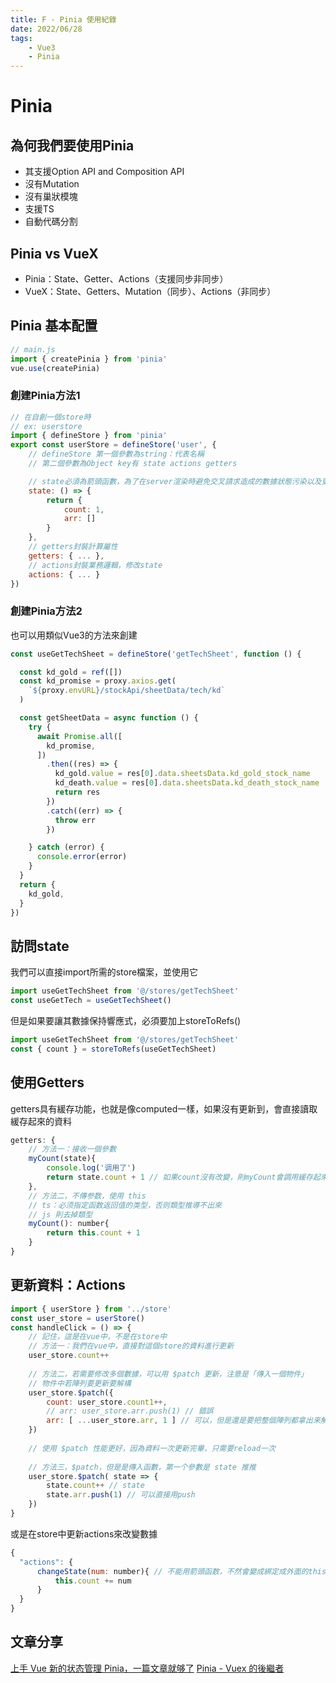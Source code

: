 ```yaml
---
title: F - Pinia 使用紀錄
date: 2022/06/28
tags: 
    - Vue3
    - Pinia
---
```

# Pinia
## 為何我們要使用Pinia

* 其支援Option API and Composition API 
* 沒有Mutation
* 沒有巢狀模塊
* 支援TS
* 自動代碼分割

## Pinia vs VueX

* Pinia：State、Getter、Actions（支援同步非同步）
* VueX：State、Getters、Mutation（同步）、Actions（非同步）

## Pinia 基本配置

```javascript
// main.js
import { createPinia } from 'pinia'
vue.use(createPinia)
```


### 創建Pinia方法1
```javascript
// 在自創一個store時
// ex: userstore
import { defineStore } from 'pinia'
export const userStore = defineStore('user', {
    // defineStore 第一個參數為string：代表名稱
    // 第二個參數為Object key有 state actions getters

    // state必須為箭頭函數，為了在server渲染時避免交叉請求造成的數據狀態污染以及更好的ts support，所以只能是函數
    state: () => {
        return { 
            count: 1,
            arr: []
        }
    },
    // getters封裝計算屬性
    getters: { ... }, 
    // actions封裝業務邏輯，修改state
    actions: { ... }
})
```

### 創建Pinia方法2
也可以用類似Vue3的方法來創建
```javascript
const useGetTechSheet = defineStore('getTechSheet', function () {

  const kd_gold = ref([])
  const kd_promise = proxy.axios.get(
    `${proxy.envURL}/stockApi/sheetData/tech/kd`
  )

  const getSheetData = async function () {
    try {
      await Promise.all([
        kd_promise,
      ])
        .then((res) => {
          kd_gold.value = res[0].data.sheetsData.kd_gold_stock_name
          kd_death.value = res[0].data.sheetsData.kd_death_stock_name
          return res
        })
        .catch((err) => {
          throw err
        })

    } catch (error) {
      console.error(error)
    }
  }
  return {
    kd_gold,
  }
})
```

## 訪問state
我們可以直接import所需的store檔案，並使用它
```javascript
import useGetTechSheet from '@/stores/getTechSheet'
const useGetTech = useGetTechSheet()
```

但是如果要讓其數據保持響應式，必須要加上storeToRefs()
```javascript
import useGetTechSheet from '@/stores/getTechSheet'
const { count } = storeToRefs(useGetTechSheet)
```

## 使用Getters
getters具有緩存功能，也就是像computed一樣，如果沒有更新到，會直接讀取緩存起來的資料
```javascript
getters: {
    // 方法一：接收一個參數
    myCount(state){
        console.log('调用了') 
        return state.count + 1 // 如果count沒有改變，則myCount會調用緩存起來的數值
    },
    // 方法二，不傳参数，使用 this
    // ts：必须指定函数返回值的类型，否则類型推導不出來
    // js 則去掉類型
    myCount(): number{
        return this.count + 1
    }
}
```

## 更新資料：Actions
```javascript
import { userStore } from '../store'
const user_store = userStore()
const handleClick = () => {
    // 記住，這是在vue中，不是在store中
    // 方法一：我們在vue中，直接對這個store的資料進行更新
    user_store.count++
    
    // 方法二，若需要修改多個數據，可以用 $patch 更新，注意是「傳入一個物件」
    // 物件中若陣列要更新要解構
    user_store.$patch({
        count: user_store.count1++,
        // arr: user_store.arr.push(1) // 錯誤
        arr: [ ...user_store.arr, 1 ] // 可以，但是還是要把整個陣列都拿出来解構，没必要
    })
    
    // 使用 $patch 性能更好，因為資料一次更新完畢，只需要reload一次
    
    // 方法三，$patch，但是是傳入函數，第一个參數是 state 推推
    user_store.$patch( state => {
        state.count++ // state
        state.arr.push(1) // 可以直接用push
    })
}
```
或是在store中更新actions來改變數據
```javascript
{
  "actions": {
      changeState(num: number){ // 不能用箭頭函数，不然會變成綁定成外面的this
          this.count += num
      }
  }
}
```

## 文章分享
[上手 Vue 新的状态管理 Pinia，一篇文章就够了](https://segmentfault.com/a/1190000041554023)
[Pinia - Vuex 的後繼者](https://johnnywang1994.github.io/book/articles/js/pinia-intro.html)
